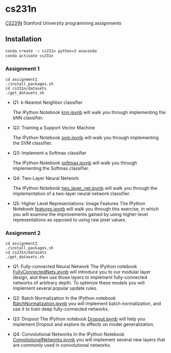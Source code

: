 # cs231n
[CS231N](http://cs231n.stanford.edu/2019/syllabus.html) Stanford University programming assignments

## Installation
```bash
conda create -n cs231n python=3 anaconda
conda activate cs231n
```
### Assignment 1
```
cd assignment1
./install_packages.sh
cd cs231n/datasets
./get_datasets.sh
```
- Q1: k-Nearest Neighbor classifier

  The IPython Notebook [knn.ipynb](https://github.com/RuslanAgishev/cs231n/blob/master/assignment1/knn.ipynb)
  will walk you through implementing the kNN classifier.
  
- Q2: Training a Support Vector Machine

  The IPython Notebook [svm.ipynb](https://github.com/RuslanAgishev/cs231n/tree/master/assignment1/svm.ipynb)
  will walk you through implementing the SVM classifier.
  
- Q3: Implement a Softmax classifier

  The IPython Notebook [softmax.ipynb](https://github.com/RuslanAgishev/cs231n/tree/master/assignment1/softmax.ipynb)
  will walk you through implementing the Softmax classifier.
  
- Q4: Two-Layer Neural Network

  The IPython Notebook [two_layer_net.ipynb](https://github.com/RuslanAgishev/cs231n/tree/master/assignment1/two_layer_net.ipynb)
  will walk you through the implementation of a two-layer neural network classifier.
  
- Q5: Higher Level Representations: Image Features
  The IPython Notebook [features.ipynb](https://github.com/RuslanAgishev/cs231n/tree/master/assignment1/features.ipynb)
  will walk you through this exercise, in which you will examine the improvements gained
  by    using higher-level representations as opposed to using raw pixel values.


### Assignment 2
```
cd assignment2
./install_packages.sh
cd cs231n/datasets
./get_datasets.sh
```

- Q1: Fully-connected Neural Network
  The IPython notebook [FullyConnectedNets.ipynb](https://github.com/RuslanAgishev/cs231n/blob/master/assignment2/FullyConnectedNets.ipynb)
  will introduce you to our modular layer design, and then use those layers to
  implement fully-connected networks of arbitrary depth. To optimize these models you will implement several popular update
  rules.
  
- Q2: Batch Normalization
  In the IPython notebook [BatchNormalization.ipynb](https://github.com/RuslanAgishev/cs231n/blob/master/assignment2/BatchNormalization.ipynb)
  you will implement batch normalization, and use it to train deep fully-connected networks.

- Q3: Dropout
The IPython notebook [Dropout.ipynb](https://github.com/RuslanAgishev/cs231n/blob/master/assignment2/Dropout.ipynb) will help you implement Dropout and explore its effects on model generalization.

- Q4: Convolutional Networks
In the IPython Notebook [ConvolutionalNetworks.ipynb](https://github.com/RuslanAgishev/cs231n/blob/master/assignment2/ConvolutionalNetworks.ipynb) you will implement several new layers that are commonly used in convolutional networks.
